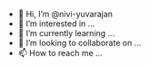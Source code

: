- 👋 Hi, I’m @nivi-yuvarajan
- 👀 I’m interested in ...
- 🌱 I’m currently learning ...
- 💞️ I’m looking to collaborate on ...
- 📫 How to reach me ...

<!---
nivi-yuvarajan/nivi-yuvarajan is a ✨ special ✨ repository because its `README.md` (this file) appears on your GitHub profile.
You can click the Preview link to take a look at your changes.
--->
